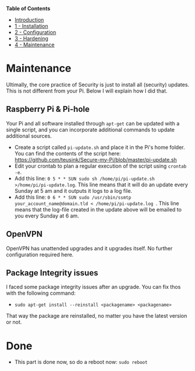 **Table of Contents**
- [Introduction](https://github.com/teusink/Home-Security-by-Pi/blob/master/README.md)
- [1 - Installation](https://github.com/teusink/Home-Security-by-Pi/blob/master/1-Installation.md)
- [2 - Configuration](https://github.com/teusink/Home-Security-by-Pi/blob/master/2-Configuration.md)
- [3 - Hardening](https://github.com/teusink/Home-Security-by-Pi/blob/master/3-Hardening.md)
- [4 - Maintenance](https://github.com/teusink/Home-Security-by-Pi/blob/master/4-Maintenance.md)

# Maintenance
Ultimally, the core practice of Security is just to install all (security) updates. This is not different from your Pi. Below I will explain how I did that.

## Raspberry Pi & Pi-hole
Your Pi and all software installed through `apt-get` can be updated with a single script, and you can incorporate additional commands to update additional sources.

- Create a script called `pi-update.sh` and place it in the Pi's home folder. You can find the contents of the script here: https://github.com/teusink/Secure-my-Pi/blob/master/pi-update.sh
- Edit your crontab to plan a regular execution of the script using `crontab -e`.
- Add this line: `0 5 * * SUN sudo sh /home/pi/pi-update.sh >/home/pi/pi-update.log`. This line means that it will do an update every Sunday at 5 am and it outputs it logs to a log file.
- Add this line: `0 6 * * SUN sudo /usr/sbin/ssmtp your_account_name@domain.tld < /home/pi/pi-update.log `. This line means that the log-file created in the update above will be emailed to you every Sunday at 6 am.

## OpenVPN
OpenVPN has unattended upgrades and it upgrades itself. No further configuration required here.

## Package Integrity issues
I faced some package integrity issues after an upgrade. You can fix thos with the following command:
- `sudo apt-get install --reinstall <packagename> <packagename>`

That way the package are reinstalled, no matter you have the latest version or not.

# Done
- This part is done now, so do a reboot now: `sudo reboot`
